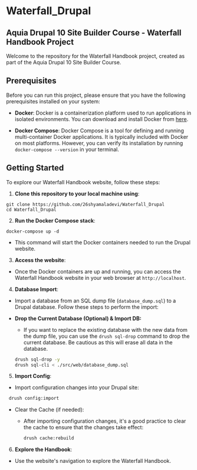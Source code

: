 # Waterfall_Drupal

## Aquia Drupal 10 Site Builder Course - Waterfall Handbook Project

Welcome to the repository for the Waterfall Handbook project, created as part of the Aquia Drupal 10 Site Builder Course.

## Prerequisites

Before you can run this project, please ensure that you have the following prerequisites installed on your system:

- **Docker**: Docker is a containerization platform used to run applications in isolated environments. You can download and install Docker from [here](https://www.docker.com/get-started).

- **Docker Compose**: Docker Compose is a tool for defining and running multi-container Docker applications. It is typically included with Docker on most platforms. However, you can verify its installation by running `docker-compose --version` in your terminal.

## Getting Started

To explore our Waterfall Handbook website, follow these steps:

1. **Clone this repository to your local machine using**:

```
git clone https://github.com/26shyamaladevi/Waterfall_Drupal
cd Waterfall_Drupal
```

2. **Run the Docker Compose stack**:

`docker-compose up -d`

- This command will start the Docker containers needed to run the Drupal website.

3. **Access the website**:

- Once the Docker containers are up and running, you can access the Waterfall Handbook website in your web browser at `http://localhost`.

4. **Database Import**:

- Import a database from an SQL dump file (`database_dump.sql`) to a Drupal database. Follow these steps to perform the import:

- **Drop the Current Database (Optional) & Import DB:**

  - If you want to replace the existing database with the new data from the dump file, you can use the `drush sql-drop` command to drop the current database. Be cautious as this will erase all data in the database.

  ```bash
  drush sql-drop -y
  drush sql-cli < ./src/web/database_dump.sql
  ```

5. **Import Config**:

- Import configuration changes into your Drupal site:

```bash
 drush config:import
```

- Clear the Cache (if needed):

  - After importing configuration changes, it's a good practice to clear the cache to ensure that the changes take effect:

    ```bash
    drush cache:rebuild
    ```

6. **Explore the Handbook**:

- Use the website's navigation to explore the Waterfall Handbook.
